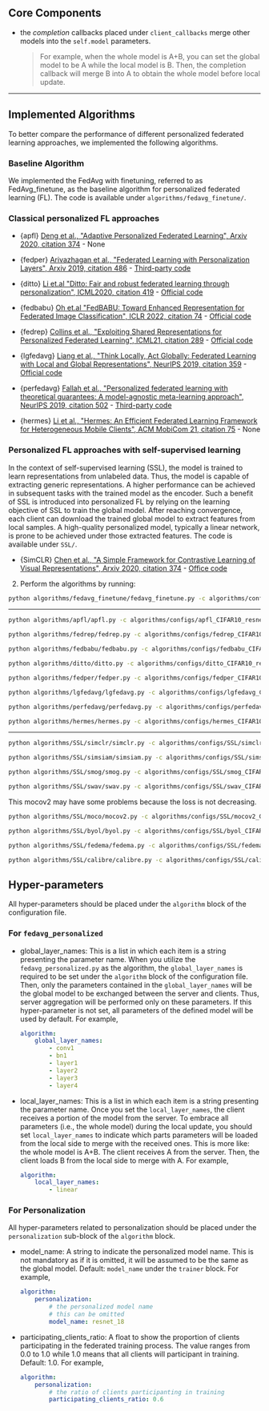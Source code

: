 
## Core Components

- the _completion_ callbacks placed under `client_callbacks` merge other models into the `self.model` parameters. 
    > For example, when the whole model is A+B, you can set the global model to be A while the local model is B. Then, the completion callback will merge B into A to obtain the whole model before local update.

--- 

## Implemented Algorithms

To better compare the performance of different personalized federated learning approaches, we implemented the following algorithms.

### Baseline Algorithm

We implemented the FedAvg with finetuning, referred to as FedAvg_finetune, as the baseline algorithm for personalized federated learning (FL). The code is available under `algorithms/fedavg_finetune/`.


### Classical personalized FL approaches

- {apfl} [Deng et al., "Adaptive Personalized Federated Learning", Arxiv 2020, citation 374](https://arxiv.org/pdf/2003.13461.pdf) - None

- {fedper} [Arivazhagan et al., "Federated Learning with Personalization Layers", Arxiv 2019, citation 486](https://browse.arxiv.org/pdf/1912.00818.pdf) - [Third-party code](https://github.com/ki-ljl/FedPer)

- {ditto} [Li et.al "Ditto: Fair and robust federated learning through personalization", ICML2020, citation 419](https://proceedings.mlr.press/v139/li21h.html) - [Official code](https://github.com/litian96/ditto)

- {fedbabu} [Oh et.al "FedBABU: Toward Enhanced Representation for Federated Image Classification", ICLR 2022, citation 74](https://openreview.net/pdf?id=HuaYQfggn5u) - [Official code](https://github.com/jhoon-oh/FedBABU)

- {fedrep} [Collins et al., "Exploiting Shared Representations for Personalized Federated
Learning", ICML21, citation 289](https://arxiv.org/abs/2102.07078) - [Official code](https://github.com/lgcollins/FedRep)

- {lgfedavg} [Liang et al., "Think Locally, Act Globally: Federated Learning with Local and Global Representations", NeurIPS 2019, citation 359](https://arxiv.org/abs/2001.01523) - [Official code](https://github.com/pliang279/LG-FedAvg)

- {perfedavg} [Fallah et al., "Personalized federated learning with theoretical guarantees:
A model-agnostic meta-learning approach", NeurIPS 2019, citation 502](https://proceedings.neurips.cc/paper/2020/hash/24389bfe4fe2eba8bf9aa9203a44cdad-Abstract.html) - [Third-party code](https://github.com/jhoon-oh/FedBABU)

- {hermes} [Li et al., "Hermes: An Efficient Federated Learning Framework for Heterogeneous Mobile Clients", ACM MobiCom 21, citation 75](https://www.ang-li.com/assets/pdf/hermes.pdf) - None

### Personalized FL approaches with self-supervised learning

In the context of self-supervised learning (SSL), the model is trained to learn representations from unlabeled data. Thus, the model is capable of extracting generic representations. A higher performance can be achieved in subsequent tasks with the trained model as the encoder. Such a benefit of SSL is introduced into personalized FL by relying on the learning objective of SSL to train the global model. After reaching convergence, each client can download the trained global model to extract features from local samples. A high-quality personalized model, typically a linear network, is prone to be achieved under those extracted features. The code is available under `SSL/`.

- {SimCLR} [Chen et al., "A Simple Framework for Contrastive Learning of Visual Representations", Arxiv 2020, citation 374](https://arxiv.org/abs/2002.05709) - [Office code](https://github.com/google-research/simclr)


2. Perform the algorithms by running:

```bash
python algorithms/fedavg_finetune/fedavg_finetune.py -c algorithms/configs/fedavg_finetune_CIFAR10_resnet18.yml -b pflExperiments
```

---

```bash
python algorithms/apfl/apfl.py -c algorithms/configs/apfl_CIFAR10_resnet18.yml -b pflExperiments
```

```bash
python algorithms/fedrep/fedrep.py -c algorithms/configs/fedrep_CIFAR10_resnet18.yml -b pflExperiments
```

```bash
python algorithms/fedbabu/fedbabu.py -c algorithms/configs/fedbabu_CIFAR10_resnet18.yml -b pflExperiments
```

```bash
python algorithms/ditto/ditto.py -c algorithms/configs/ditto_CIFAR10_resnet18.yml -b pflExperiments
```

```bash
python algorithms/fedper/fedper.py -c algorithms/configs/fedper_CIFAR10_resnet18.yml -b pflExperiments
```

```bash
python algorithms/lgfedavg/lgfedavg.py -c algorithms/configs/lgfedavg_CIFAR10_resnet18.yml -b pflExperiments
```

```bash
python algorithms/perfedavg/perfedavg.py -c algorithms/configs/perfedavg_CIFAR10_resnet18.yml -b pflExperiments
```

```bash
python algorithms/hermes/hermes.py -c algorithms/configs/hermes_CIFAR10_resnet18.yml -b pflExperiments
```

---

```bash
python algorithms/SSL/simclr/simclr.py -c algorithms/configs/SSL/simclr_CIFAR10_resnet18.yml -b pflExperiments
```

```bash
python algorithms/SSL/simsiam/simsiam.py -c algorithms/configs/SSL/simsiam_CIFAR10_resnet18.yml -b pflExperiments
```

```bash
python algorithms/SSL/smog/smog.py -c algorithms/configs/SSL/smog_CIFAR10_resnet18.yml -b pflExperiments
```

```bash
python algorithms/SSL/swav/swav.py -c algorithms/configs/SSL/swav_CIFAR10_resnet18.yml -b pflExperiments
```

This mocov2 may have some problems because the loss is not decreasing.
```bash
python algorithms/SSL/moco/mocov2.py -c algorithms/configs/SSL/mocov2_CIFAR10_resnet18.yml -b pflExperiments
```

```bash
python algorithms/SSL/byol/byol.py -c algorithms/configs/SSL/byol_CIFAR10_resnet18.yml -b pflExperiments
```

```bash
python algorithms/SSL/fedema/fedema.py -c algorithms/configs/SSL/fedema_CIFAR10_resnet18.yml -b pflExperiments
```

```bash
python algorithms/SSL/calibre/calibre.py -c algorithms/configs/SSL/calibre_CIFAR10_resnet18.yml -b pflExperiments
```



## Hyper-parameters

All hyper-parameters should be placed under the `algorithm` block of the configuration file. 

### For `fedavg_personalized`
- global_layer_names: This is a list in which each item is a string presenting the parameter name. When you utilize the `fedavg_personalized.py` as the algorithm, the `global_layer_names` is required to be set under the `algorithm` block of the configuration file. Then, only the parameters contained in the `global_layer_names` will be the global model to be exchanged between the server and clients. Thus, server aggregation will be performed only on these parameters. If this hyper-parameter is not set, all parameters of the defined model will be used by default. For example, 
    ```yaml
    algorithm:
        global_layer_names:
            - conv1
            - bn1
            - layer1
            - layer2
            - layer3
            - layer4
    ```

- local_layer_names: This is a list in which each item is a string presenting the parameter name. Once you set the `local_layer_names`, the client receives a portion of the model from the server. To embrace all parameters (i.e., the whole model) during the local update, you should set `local_layer_names` to indicate which parts parameters will be loaded from the local side to merge with the received ones. This is more like: the whole model is A+B. The client receives A from the server. Then, the client loads B from the local side to merge with A. For example, 
    ```yaml
    algorithm:
        local_layer_names:
            - linear
    ```

### For Personalization

All hyper-parameters related to personalization should be placed under the `personalization` sub-block of the `algorithm` block. 

- model_name: A string to indicate the personalized model name. This is not mandatory as if it is omitted, it will be assumed to be the same as the global model. Default: `model_name` under the `trainer` block.  For example, 
    ```yaml
    algorithm:
        personalization:
            # the personalized model name
            # this can be omitted
            model_name: resnet_18
    ```

- participating_clients_ratio: A float to show the proportion of clients participating in the federated training process. The value ranges from 0.0 to 1.0 while 1.0 means that all clients will participant in training. Default: 1.0. For example, 
    ```yaml
    algorithm:
        personalization:
            # the ratio of clients participanting in training
            participating_clients_ratio: 0.6
    ```



